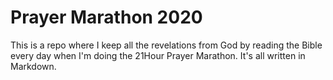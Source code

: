# Prayer Marathon 2020

This is a repo where I keep all the revelations from God by reading the Bible every day when I'm doing the 21Hour Prayer Marathon. It's all written in Markdown.
